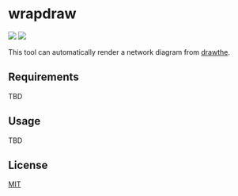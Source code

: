 # wrapdraw

[![](https://img.shields.io/github/license/sky-joker/wrapdraw?style=for-the-badge)](https://github.com/sky-joker/wrapdraw/blob/master/LICENSE.txt)
[![](https://img.shields.io/docker/image-size/skyjokerxx/wrapdraw?sort=date&style=for-the-badge)](https://hub.docker.com/repository/docker/skyjokerxx/wrapdraw)

This tool can automatically render a network diagram from [drawthe](https://github.com/cidrblock/drawthe.net).

## Requirements

TBD

## Usage

TBD

## License

[MIT](https://github.com/sky-joker/wrapdraw/blob/master/LICENSE.txt)
